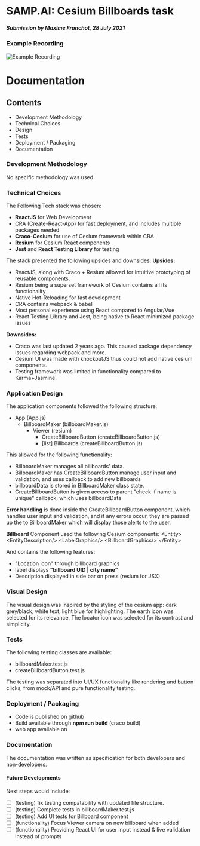 # SAMP.AI: Cesium Billboards task

##### Submission by Maxime Franchot, 28 July 2021



### Example Recording

![Example Recording](samp.gif)


# Documentation

## Contents
- Development Methodology
- Technical Choices
- Design
- Tests
- Deployment / Packaging
- Documentation

### Development Methodology

No specific methodology was used. 

### Technical Choices

The Following Tech stack was chosen:
- **ReactJS** for Web Development
- CRA (Create-React-App) for fast deployment, and includes multiple packages needed
- **Craco-Cesium** for use of Cesium framework within CRA
- **Resium** for Cesium React components
- **Jest** and **React Testing Library** for testing

The stack presented the following upsides and downsides:
**Upsides:**
- ReactJS, along with Craco + Resium allowed for intuitive prototyping of reusable components.
- Resium being a superset framework of Cesium contains all its functionality
- Native Hot-Reloading for fast development
- CRA contains webpack & babel
- Most personal experience using React compared to Angular/Vue
- React Testing Library and Jest, being native to React minimized package issues

**Downsides:**
- Craco was last updated 2 years ago. This caused package dependency issues regarding webpack and more.
- Cesium UI was made with knockoutJS thus could not add native cesium components.
- Testing framework was limited in functionality compared to Karma+Jasmine.


### Application Design

The application components followed the following structure:

- App (App.js)
  - BillboardMaker (billboardMaker.js)
    - Viewer (resium)
      - CreateBillboardButton (createBillboardButton.js)
      - [list] Billboards (createBillboardButton.js)

This allowed for the following functionality:
- BillboardMaker manages all billboards' data.
- BillboardMaker has CreateBillboardButton manage user input and validation, and uses callback to add new billboards
- billboardData is stored in BillboardMaker class state.
- CreateBillboardButton is given access to parent "check if name is unique" callback, which uses billboardData

**Error handling** is done inside the CreateBillboardButton component, which handles user input and validation, and if any errors occur,
they are passed up the to BillboardMaker which will display those alerts to the user.

**Billboard** Component used the following Cesium components:
\<Entity>
  \<EntityDescription/>
  \<LabelGraphics/>
  \<BillboardGraphics/>
\</Entity>
    
And contains the following features:
- "Location icon" through billboard graphics
- label displays **"billboard UID | city name"**
- Description displayed in side bar on press (resium for JSX)

### Visual Design

The visual design was inspired by the styling of the cesium app: dark grey/black, white text, light blue for highlighting.
The earth icon was selected for its relevance. The locator icon was selected for its contrast and simplicity.

### Tests

The following testing classes are available:
- billboardMaker.test.js
- createBillboardButton.test.js

The testing was separated into UI/UX functionality like rendering and button clicks, from mock/API and pure functionality testing.

### Deployment / Packaging
- Code is published on github
- Build available through **npm run build** (craco build)
- web app available on

### Documentation
The documentation was written as specification for both developers and non-developers. 

#### Future Developments

Next steps would include:
- [ ] (testing) fix testing compatability with updated file structure.
- [ ] (testing) Complete tests in billboardMaker.test.js
- [ ] (testing) Add UI tests for Billboard component
- [ ] (functionality) Focus Viewer camera on new billboard when added
- [ ] (functionality) Providing React UI for user input instead & live validation instead of prompts
